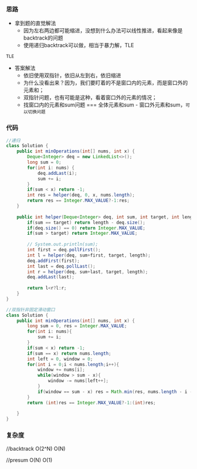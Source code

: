 ### 思路

- 拿到题的直觉解法
    - 因为左右两边都可能缩进，没想到什么办法可以线性推进，看起来像是backtrack的问题
    - 使用递归backtrack可以做，相当于暴力解，TLE

`TLE`

- 答案解法
    - 依旧使用双指针，依旧从左到右，依旧缩进
    - 为什么没看出来？因为，我们要盯着的不是窗口内的元素，而是窗口外的元素和；
    - 双指针问题，也有可能是这种，看着窗口外的元素的情况；
    - 找窗口内的元素和sum问题 === 全体元素和sum - 窗口外元素和sum，`可以切换问题`


### 代码
```java
//递归
class Solution {
    public int minOperations(int[] nums, int x) {
        Deque<Integer> deq = new LinkedList<>();
        long sum = 0;
        for(int i: nums) {
            deq.addLast(i);
            sum += i;
        }
        if(sum < x) return -1;
        int res = helper(deq, 0, x, nums.length);
        return res == Integer.MAX_VALUE?-1:res;
    }
    
    public int helper(Deque<Integer> deq, int sum, int target, int length){
        if(sum == target) return length - deq.size();
        if(deq.size() == 0) return Integer.MAX_VALUE;
        if(sum > target) return Integer.MAX_VALUE;
        
        // System.out.println(sum);
        int first = deq.pollFirst();
        int l = helper(deq, sum+first, target, length);
        deq.addFirst(first);
        int last = deq.pollLast();
        int r = helper(deq, sum+last, target, length);
        deq.addLast(last);
        
        return l<r?l:r;
    }
}

//双指针非固定滑动窗口
class Solution {
    public int minOperations(int[] nums, int x) {
        long sum = 0, res = Integer.MAX_VALUE;
        for(int i: nums){
            sum += i;
        }   
        if(sum < x) return -1;
        if(sum == x) return nums.length;
        int left = 0, window = 0;
        for(int i = 0;i < nums.length;i++){
            window += nums[i];
            while(window > sum - x){
                window -= nums[left++];
            }
            if(window == sum - x) res = Math.min(res, nums.length - i - 1 + left);
        }
        return (int)res == Integer.MAX_VALUE?-1:(int)res;
        
    }
}
```


### 复杂度

//backtrack
O(2^N)
O(N)

//presum
O(N)
O(1)